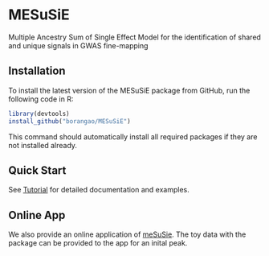 # MESuSiE

Multiple Ancestry Sum of Single Effect Model for the identification of shared and unique signals in GWAS fine-mapping
  
## Installation

To install the latest version of the MESuSiE package from GitHub, run
the following code in R:

```R
library(devtools)
install_github("borangao/MESuSiE")
```

This command should automatically install all required packages if
they are not installed already.

## Quick Start

See [Tutorial](https://borangao.github.io/meSuSie_Analysis/) for detailed documentation and examples.


## Online App

We also provide an online application of [meSuSie](https://borangao.shinyapps.io/meSuSie/). The toy data with the package can be provided to the app for an inital peak.
